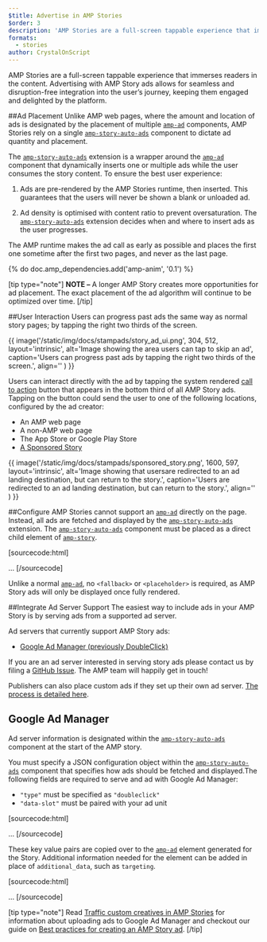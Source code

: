 ```yaml
---
$title: Advertise in AMP Stories
$order: 3
description: 'AMP Stories are a full-screen tappable experience that immerses readers in the content. Advertising with AMP Story ads allows for seamless and disruption-free ...'
formats:
  - stories
author: CrystalOnScript
---
```


AMP Stories are a full-screen tappable experience that immerses readers in the content. Advertising with AMP Story ads allows for seamless and disruption-free integration into the user’s journey, keeping them engaged and delighted by the platform.

##Ad Placement
Unlike AMP web pages, where the amount and location of ads is designated by the placement of multiple [`amp-ad`](../../../documentation/components/reference/amp-ad.md) components, AMP Stories rely on a single [`amp-story-auto-ads`](../../../documentation/components/reference/amp-story-auto-ads.md) component to dictate ad quantity and placement.

The [`amp-story-auto-ads`](../../../documentation/components/reference/amp-story-auto-ads.md) extension is a wrapper around the [`amp-ad`](../../../documentation/components/reference/amp-ad.md) component that dynamically inserts one or multiple ads while the user consumes the story content. To ensure the best user experience:

1. Ads are pre-rendered by the AMP Stories runtime, then inserted. This guarantees that the users will never be shown a blank or unloaded ad.

2. Ad density is optimised with content ratio to prevent oversaturation. The [`amp-story-auto-ads`](../../../documentation/components/reference/amp-story-auto-ads.md) extension decides when and where to insert ads as the user progresses.

The AMP runtime makes the ad call as early as possible and places the first one sometime after the first two pages, and never as the last page.

{% do doc.amp_dependencies.add('amp-anim', '0.1') %}

<amp-anim width=360 height=640 src="/static/img/docs/stampads/stamp_gif_ad.gif">
  <amp-img placeholder width=360 height=640 src="/static/img/docs/stampads/stamp_gif_still.png">
  </amp-img>
</amp-anim>

[tip type="note"]
**NOTE –** A longer AMP Story creates more opportunities for ad placement. The exact placement of the ad algorithm will continue to be optimized over time.
[/tip]

##User Interaction
Users can progress past ads the same way as normal story pages; by tapping the right two thirds of the screen.

{{ image('/static/img/docs/stampads/story_ad_ui.png', 304, 512, layout='intrinsic', alt='Image showing the area users can tap to skip an ad', caption='Users can progress past ads by tapping the right two thirds of the screen.', align='' ) }}

Users can interact directly with the ad by tapping the system rendered [call to action](story_ads_best_practices.md#call-to-action-button-text-enum) button that appears in the bottom third of all AMP Story ads. Tapping on the button could send the user to one of the following locations, configured by the ad creator:

- An AMP web page
- A non-AMP web page
- The App Store or Google Play Store
- [A Sponsored Story](story_ads_best_practices.md#sponsored-story)

{{ image('/static/img/docs/stampads/sponsored_story.png', 1600, 597, layout='intrinsic', alt='Image showing that usersare redirected to an ad landing destination, but can return to the story.', caption='Users are redirected to an ad landing destination, but can return to the story.', align='' ) }}

##Configure
AMP Stories cannot support an [`amp-ad`](../../../documentation/components/reference/amp-ad.md) directly on the page. Instead, all ads are fetched and displayed by the [`amp-story-auto-ads`](../../../documentation/components/reference/amp-story-auto-ads.md) extension. The [`amp-story-auto-ads`](../../../documentation/components/reference/amp-story-auto-ads.md) component must be placed as a direct child element of [`amp-story`](../../../documentation/components/reference/amp-story.md).

[sourcecode:html]
<amp-story>
<amp-story-auto-ads>
<script type="application/json">
{
"ad-attributes": {
// ad server configuration
}
}
</script>
</amp-story-auto-ads>
<amp-story-page>
...
</amp-story>
[/sourcecode]

Unlike a normal [`amp-ad`](../../../documentation/components/reference/amp-ad.md), no `<fallback>` or `<placeholder>` is required, as AMP Story ads will only be displayed once fully rendered.

##Integrate Ad Server Support
The easiest way to include ads in your AMP Story is by serving ads from a supported ad server.

Ad servers that currently support AMP Story ads:

- [Google Ad Manager (previously DoubleClick)](advertise_amp_stories.md#google-ad-manager)

If you are an ad server interested in serving story ads please contact us by filing a [GitHub Issue](https://github.com/ampproject/amphtml/issues/new). The AMP team will happily get in touch!

Publishers can also place custom ads if they set up their own ad server. [The process is detailed here](https://github.com/ampproject/amphtml/blob/master/extensions/amp-story/amp-story-ads.md#publisher-placed-ads).

## Google Ad Manager <a name="google-ad-manager"></a>

Ad server information is designated within the [`amp-story-auto-ads`](../../../documentation/components/reference/amp-story-auto-ads.md) component at the start of the AMP story.

You must specify a JSON configuration object within the [`amp-story-auto-ads`](../../../documentation/components/reference/amp-story-auto-ads.md) component that specifies how ads should be fetched and displayed.The following fields are required to serve and ad with Google Ad Manager:

- `"type"` must be specified as `"doubleclick"`
- `"data-slot"` must be paired with your ad unit

[sourcecode:html]
<amp-story>
<amp-story-auto-ads>
<script type="application/json">
{
"ad-attributes": {
"type": "doubleclick",
"data-slot": "/30497360/a4a/amp_story_dfp_example"
}
}
</script>
</amp-story-auto-ads>
<amp-story-page>
...
</amp-story>
[/sourcecode]

These key value pairs are copied over to the [`amp-ad`](../../../documentation/components/reference/amp-ad.md) element generated for the Story. Additional information needed for the element can be added in place of `additional_data`, such as `targeting`.

[sourcecode:html]
<amp-story>
<amp-story-auto-ads>
<script type="application/json">
{
"ad-attributes": {
"type": "doubleclick",
"data-slot": "/30497360/a4a/amp_story_dfp_example",
"additional_data": "additional_data_information"
}
}
</script>
</amp-story-auto-ads>
<amp-story-page>
...
</amp-story>
[/sourcecode]

[tip type="note"]
Read [Traffic custom creatives in AMP Stories](https://support.google.com/admanager/answer/9038178) for information about uploading ads to Google Ad Manager and checkout our guide on [Best practices for creating an AMP Story ad](story_ads_best_practices.md).
[/tip]
